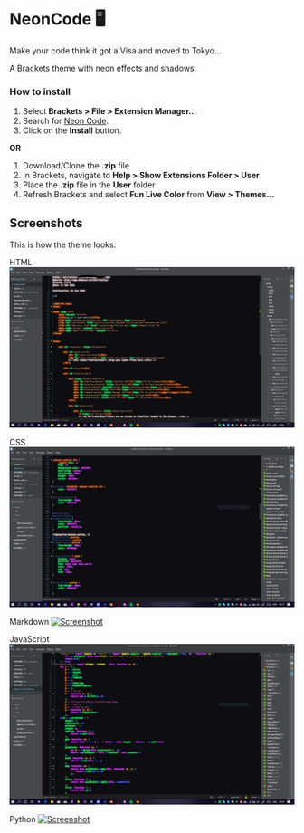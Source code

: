 # NeonCode 🖥

 Make your code think it got a Visa and moved to Tokyo...

A [Brackets](https://github.com/adobe/brackets/) theme with neon effects and shadows.

### How to install
1. Select **Brackets > File > Extension Manager...**
2. Search for [Neon Code](https://github.com/kelvinelove/neoncode/).
3. Click on the **Install** button.

**OR**

1. Download/Clone the **.zip** file
2. In Brackets, navigate to **Help > Show Extensions Folder > User**
3. Place the **.zip** file in the **User** folder
4. Refresh Brackets and select **Fun Live Color** from **View > Themes...**


## Screenshots

This is how the theme looks:

HTML
[![Screenshot](https://github.com/kelvinelove/neoncode/blob/master/assets/ss1.jpg "How HTML looks when the theme is applied")](#)


CSS
[![Screenshot](https://github.com/kelvinelove/neoncode/blob/master/assets/ss2.jpg?raw=true "How CSS and LESS looks")](#)

Markdown
[![Screenshot](https://github.com/kelvinelove/neoncode/blob/master/assets/img/ss3.jpg?raw=true "Markdown")](#)

JavaScript
[![Screenshot](https://github.com/kelvinelove/neoncode/blob/master/assets/ss4.jpg?raw=true "How JS looks in the theme")](#)

Python
[![Screenshot](https://github.com/kelvinelove/neoncode/blob/master/assets/img/ss5.jpg?raw=true "Python")](#)
